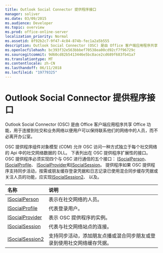 ```yaml
---
title: Outlook Social Connector 提供程序接口
manager: soliver
ms.date: 03/09/2015
ms.audience: Developer
ms.topic: overview
ms.prod: office-online-server
localization_priority: Normal
ms.assetid: 8f92b2c7-9f47-4c84-874b-fec1a2a5b555
description: Outlook Social Connector (OSC) 是由 Office 客户端应用程序共享 Office 功能，用于连接到社交和业务网络以便用户可以保持联系他们的网络中的人员，而不必离开办公室。
ms.openlocfilehash: bc393f32e563bbbef70538ea00cd92cf7f96729c
ms.sourcegitcommit: 9d60cd82b5413446e5bc8ace2cd689f683fb41a7
ms.translationtype: MT
ms.contentlocale: zh-CN
ms.lasthandoff: 06/11/2018
ms.locfileid: "19779325"
---
```

# <a name="outlook-social-connector-provider-interfaces"></a>Outlook Social Connector 提供程序接口

Outlook Social Connector (OSC) 是由 Office 客户端应用程序共享 Office 功能，用于连接到社交和业务网络以便用户可以保持联系他们的网络中的人员，而不必离开办公室。 
  
OSC 提供程序组件对象模型 (COM) 允许 OSC 访问一种方式独立于每个社交网络的 Api 中的社交网络数据的 DLL。 下表列出在 OSC 提供程序扩展性的接口。 OSC 提供程序必须实现四个与 OSC 进行通信的五个接口： [ISocialPerson](isocialpersoniunknown.md)、 [ISocialProfile](isocialprofileisocialperson.md)、 [ISocialProvider](isocialprovideriunknown.md)和[ISocialSession](isocialsessioniunknown.md)。 提供程序如果 OSC 提供程序支持同步活动，按需或朋友缓存登录凭据和日志记录已使用混合同步缓存凭据或关注人员的功能，应实现[ISocialSession2](isocialsession2iunknown.md)、 以及。
  
|**名称**|**说明**|
|:-----|:-----|
|[ISocialPerson](isocialpersoniunknown.md) <br/> |表示在社交网络的人员。  <br/> |
|[ISocialProfile](isocialprofileisocialperson.md) <br/> |代表登录用户。  <br/> |
|[ISocialProvider](isocialprovideriunknown.md) <br/> |表示 OSC 提供程序的实例。  <br/> |
|[ISocialSession](isocialsessioniunknown.md) <br/> |代表与社交网络站点的连接。  <br/> |
|[ISocialSession2](isocialsession2iunknown.md) <br/> |支持同步活动，添加朋友点播或混合同步朋友或登录到使用社交网络缓存凭据。  <br/> |
   

